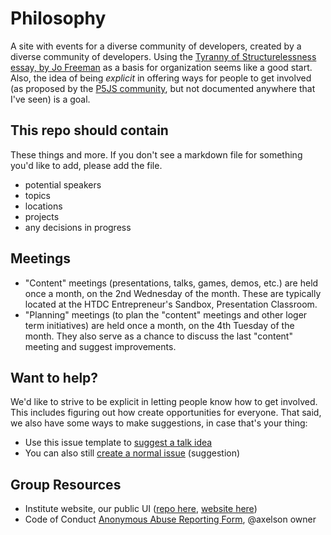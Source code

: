 # Philosophy
A site with events for a diverse community of developers, created by a diverse community of developers. Using the [Tyranny of Structurelessness essay, by Jo Freeman](https://www.jofreeman.com/joreen/tyranny.htm) as a basis for organization seems like a good start. Also, the idea of being *explicit* in offering ways for people to get involved (as proposed by the [P5JS community](http://p5js.org/community/), but not documented anywhere that I've seen) is a goal.

## This repo should contain
These things and more. If you don't see a markdown file for something you'd like to add, please add the file.
* potential speakers
* topics
* locations
* projects
* any decisions in progress

## Meetings
* "Content" meetings (presentations, talks, games, demos, etc.) are held once a month, on the 2nd Wednesday of the month. These are typically located at the HTDC Entrepreneur's Sandbox, Presentation Classroom.
* "Planning" meetings (to plan the "content" meetings and other loger term initiatives) are held once a month, on the 4th Tuesday of the month. They also serve as a chance to discuss the last "content" meeting and suggest improvements.

## Want to help?
We'd like to strive to be explicit in letting people know how to get involved. This includes figuring out how create opportunities for everyone. That said, we also have some ways to make suggestions, in case that's your thing:
* Use this issue template to [suggest a talk idea](https://github.com/hui-ad/shaka-ako/issues/new?template=Submit-a-talk-idea.md)
* You can also still [create a normal issue](https://github.com/hui-ad/shaka-ako/issues/new) (suggestion)

## Group Resources
* Institute website, our public UI ([repo here](https://github.com/hui-ad/institute), [website here](http://institute.gigalixirapp.com))
* Code of Conduct [Anonymous Abuse Reporting Form](https://docs.google.com/forms/d/1X1VigBcyS_Z_sfR_QOuaYkSyk53aNyc8ZIqNMz6UtdI/edit), @axelson owner

